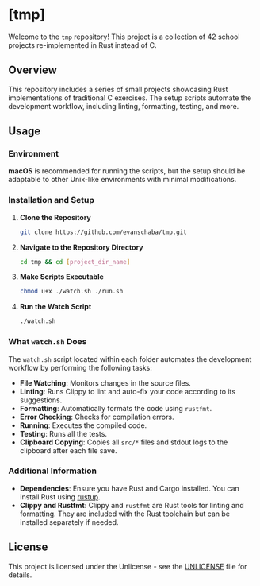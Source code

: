 # [tmp]

Welcome to the `tmp` repository! This project is a collection of 42 school projects re-implemented in Rust instead of C. 

## Overview

This repository includes a series of small projects showcasing Rust implementations of traditional C exercises. The setup scripts automate the development workflow, including linting, formatting, testing, and more.

## Usage

### Environment

**macOS** is recommended for running the scripts, but the setup should be adaptable to other Unix-like environments with minimal modifications.

### Installation and Setup

1. **Clone the Repository**

    ```bash
    git clone https://github.com/evanschaba/tmp.git
    ```

2. **Navigate to the Repository Directory**

    ```bash
    cd tmp && cd [project_dir_name]
    ```

3. **Make Scripts Executable**

    ```bash
    chmod u+x ./watch.sh ./run.sh
    ```

4. **Run the Watch Script**

    ```bash
    ./watch.sh
    ```

### What `watch.sh` Does

The `watch.sh` script located within each folder automates the development workflow by performing the following tasks:

- **File Watching**: Monitors changes in the source files.
- **Linting**: Runs Clippy to lint and auto-fix your code according to its suggestions.
- **Formatting**: Automatically formats the code using `rustfmt`.
- **Error Checking**: Checks for compilation errors.
- **Running**: Executes the compiled code.
- **Testing**: Runs all the tests.
- **Clipboard Copying**: Copies all `src/*` files and stdout logs to the clipboard after each file save.

### Additional Information

- **Dependencies**: Ensure you have Rust and Cargo installed. You can install Rust using [rustup](https://rustup.rs/).
- **Clippy and Rustfmt**: Clippy and `rustfmt` are Rust tools for linting and formatting. They are included with the Rust toolchain but can be installed separately if needed.

## License

This project is licensed under the Unlicense - see the [UNLICENSE](UNLICENSE) file for details.
